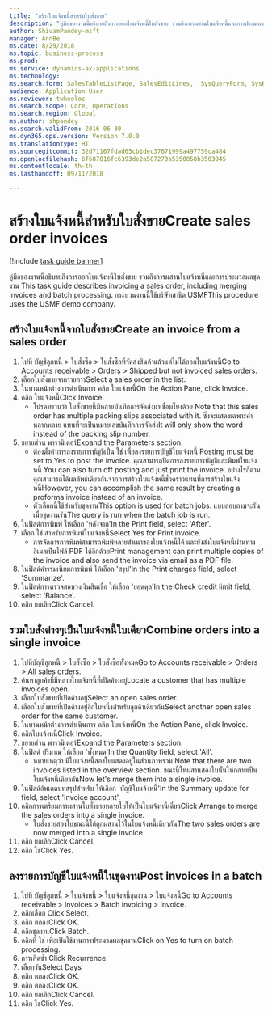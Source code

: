 ```yaml
--- 
title: "สร้างใบแจ้งหนี้สำหรับใบสั่งขาย"
description: "คู่มือของงานนี้อธิบายถึงการออกใบแจ้งหนี้ใบสั่งขาย รวมถึงการผสานใบแจ้งหนี้และการประมวลผลชุดงาน "
author: ShivamPandey-msft
manager: AnnBe
ms.date: 8/29/2018
ms.topic: business-process
ms.prod: 
ms.service: dynamics-ax-applications
ms.technology: 
ms.search.form: SalesTableListPage, SalesEditLines,  SysQueryForm, SysRecurrence
audience: Application User
ms.reviewer: twheeloc
ms.search.scope: Core, Operations
ms.search.region: Global
ms.author: shpandey
ms.search.validFrom: 2016-06-30
ms.dyn365.ops.version: Version 7.0.0
ms.translationtype: HT
ms.sourcegitcommit: 32d71167fdad65cb1dec37671999a497759ca484
ms.openlocfilehash: 6f687816fc6393de2a587273a5350858b3503945
ms.contentlocale: th-th
ms.lasthandoff: 09/11/2018

---
```

# <a name="create-sales-order-invoices"></a><span data-ttu-id="63eaa-103">สร้างใบแจ้งหนี้สำหรับใบสั่งขาย</span><span class="sxs-lookup"><span data-stu-id="63eaa-103">Create sales order invoices</span></span>

[!include [task guide banner](../../includes/task-guide-banner.md)]

<span data-ttu-id="63eaa-104">คู่มือของงานนี้อธิบายถึงการออกใบแจ้งหนี้ใบสั่งขาย รวมถึงการผสานใบแจ้งหนี้และการประมวลผลชุดงาน </span><span class="sxs-lookup"><span data-stu-id="63eaa-104">This task guide describes invoicing a sales order, including merging invoices and batch processing.</span></span> <span data-ttu-id="63eaa-105">กระบวนงานนี้ใช้บริษัทสาธิต USMF</span><span class="sxs-lookup"><span data-stu-id="63eaa-105">This procedure uses the USMF demo company.</span></span>


## <a name="create-an-invoice-from-a-sales-order"></a><span data-ttu-id="63eaa-106">สร้างใบแจ้งหนี้จากใบสั่งขาย</span><span class="sxs-lookup"><span data-stu-id="63eaa-106">Create an invoice from a sales order</span></span>
1. <span data-ttu-id="63eaa-107">ไปที่ บัญชีลูกหนี้ > ใบสั่งซื้อ > ใบสั่งซื้อที่จัดส่งสินค้าแล้วแต่ไม่ได้ออกใบแจ้งหนี้</span><span class="sxs-lookup"><span data-stu-id="63eaa-107">Go to Accounts receivable > Orders > Shipped but not invoiced sales orders.</span></span>
2. <span data-ttu-id="63eaa-108">เลือกใบสั่งขายจากรายการ</span><span class="sxs-lookup"><span data-stu-id="63eaa-108">Select a sales order in the list.</span></span> 
3. <span data-ttu-id="63eaa-109">ในบานหน้าต่างการดำเนินการ คลิก ใบแจ้งหนี้</span><span class="sxs-lookup"><span data-stu-id="63eaa-109">On the Action Pane, click Invoice.</span></span>
4. <span data-ttu-id="63eaa-110">คลิก ใบแจ้งหนี้</span><span class="sxs-lookup"><span data-stu-id="63eaa-110">Click Invoice.</span></span>
    * <span data-ttu-id="63eaa-111">โปรดทราบว่า ใบสั่งขายนี้มีหลายบันทึกการจัดส่งมาเชื่อมโยงด้วย </span><span class="sxs-lookup"><span data-stu-id="63eaa-111">Note that this sales order has multiple packing slips associated with it.</span></span> <span data-ttu-id="63eaa-112">ซึ่งจะแสดงเฉพาะคำ <multiple> หลากหลาย แทนที่จะเป็นหมายเลขบันทึกการจัดส่ง</span><span class="sxs-lookup"><span data-stu-id="63eaa-112">It will only show the word <multiple> instead of the packing slip number.</span></span>  
5. <span data-ttu-id="63eaa-113">ขยายส่วน พารามิเตอร์</span><span class="sxs-lookup"><span data-stu-id="63eaa-113">Expand the Parameters section.</span></span>
    * <span data-ttu-id="63eaa-114">ต้องตั้งค่าการลงรายการบัญชีเป็น ใช่ เพื่อลงรายการบัญชีใบแจ้งหนี้ </span><span class="sxs-lookup"><span data-stu-id="63eaa-114">Posting must be set to Yes to post the invoice.</span></span> <span data-ttu-id="63eaa-115">คุณสามารถปิดการลงรายการบัญชีและพิมพ์ใบแจ้งหนี้ </span><span class="sxs-lookup"><span data-stu-id="63eaa-115">You can also turn off posting and just print the invoice.</span></span> <span data-ttu-id="63eaa-116">อย่างไรก็ตาม คุณสามารถได้ผลลัพธ์เดียวกันจากการสร้างใบแจ้งหนี้ชั่วคราวแทนที่การสร้างใบแจ้งหนี้</span><span class="sxs-lookup"><span data-stu-id="63eaa-116">However, you can accomplish the same result by creating a proforma invoice instead of an invoice.</span></span>  
    * <span data-ttu-id="63eaa-117">ตัวเลือกนี้ใช้สำหรับชุดงาน</span><span class="sxs-lookup"><span data-stu-id="63eaa-117">This option is used for batch jobs.</span></span> <span data-ttu-id="63eaa-118">แบบสอบถามจะรันเมื่อชุดงานรัน</span><span class="sxs-lookup"><span data-stu-id="63eaa-118">The query is run when the batch job is run.</span></span>    
6. <span data-ttu-id="63eaa-119">ในฟิลด์การพิมพ์ ให้เลือก 'หลังจาก'</span><span class="sxs-lookup"><span data-stu-id="63eaa-119">In the Print field, select 'After'.</span></span>
7. <span data-ttu-id="63eaa-120">เลือก ใช่ สำหรับการพิมพ์ใบแจ้งหนี้</span><span class="sxs-lookup"><span data-stu-id="63eaa-120">Select Yes for Print invoice.</span></span>
    * <span data-ttu-id="63eaa-121">การจัดการการพิมพ์สามารถพิมพ์หลายสำเนาของใบแจ้งหนี้ได้ และยังส่งใบแจ้งหนี้ผ่านทางอีเมลเป็นไฟล์ PDF ได้อีกด้วย</span><span class="sxs-lookup"><span data-stu-id="63eaa-121">Print management can print  multiple copies of the invoice and also send the invoice via email as a PDF file.</span></span>  
8. <span data-ttu-id="63eaa-122">ในฟิลด์ค่ารรมเนียมการพิมพ์ ให้เลือก 'สรุป'</span><span class="sxs-lookup"><span data-stu-id="63eaa-122">In the Print charges field, select 'Summarize'.</span></span>
9. <span data-ttu-id="63eaa-123">ในฟิลด์การตรวจสอบวงเงินสินเชื่อ ให้เลือก 'ยอดดุล'</span><span class="sxs-lookup"><span data-stu-id="63eaa-123">In the Check credit limit field, select 'Balance'.</span></span>
10. <span data-ttu-id="63eaa-124">คลิก ยกเลิก</span><span class="sxs-lookup"><span data-stu-id="63eaa-124">Click Cancel.</span></span>

## <a name="combine-orders-into-a-single-invoice"></a><span data-ttu-id="63eaa-125">รวมใบสั่งต่างๆเป็นใบแจ้งหนี้ใบเดียว</span><span class="sxs-lookup"><span data-stu-id="63eaa-125">Combine orders into a single invoice</span></span>
1. <span data-ttu-id="63eaa-126">ไปที่บัญชีลูกหนี้ > ใบสั่งซื้อ > ใบสั่งซื้อทั้งหมด</span><span class="sxs-lookup"><span data-stu-id="63eaa-126">Go to Accounts receivable > Orders > All sales orders.</span></span>
2. <span data-ttu-id="63eaa-127">ค้นหาลูกค้าที่มีหลายใบแจ้งหนี้ที่เปิดค้างอยู่</span><span class="sxs-lookup"><span data-stu-id="63eaa-127">Locate a customer that has multiple invoices open.</span></span>
3. <span data-ttu-id="63eaa-128">เลือกใบสั่งขายที่เปิดค้างอยู่</span><span class="sxs-lookup"><span data-stu-id="63eaa-128">Select an open sales order.</span></span>
4. <span data-ttu-id="63eaa-129">เลือกใบสั่งขายที่เปิดค้างอยู่อีกใบหนึ่งสำหรับลูกค้าเดียวกัน</span><span class="sxs-lookup"><span data-stu-id="63eaa-129">Select another open sales order for the same customer.</span></span>
5. <span data-ttu-id="63eaa-130">ในบานหน้าต่างการดำเนินการ คลิก ใบแจ้งหนี้</span><span class="sxs-lookup"><span data-stu-id="63eaa-130">On the Action Pane, click Invoice.</span></span>
6. <span data-ttu-id="63eaa-131">คลิกใบแจ้งหนี้</span><span class="sxs-lookup"><span data-stu-id="63eaa-131">Click Invoice.</span></span>
7. <span data-ttu-id="63eaa-132">ขยายส่วน พารามิเตอร์</span><span class="sxs-lookup"><span data-stu-id="63eaa-132">Expand the Parameters section.</span></span>
8. <span data-ttu-id="63eaa-133">ในฟิลด์ ปริมาณ ให้เลือก 'ทั้งหมด'</span><span class="sxs-lookup"><span data-stu-id="63eaa-133">In the Quantity field, select 'All'.</span></span>
    * <span data-ttu-id="63eaa-134">หมายเหตุว่า มีใบแจ้งหนี้สองใบแสดงอยู่ในส่วนภาพรวม </span><span class="sxs-lookup"><span data-stu-id="63eaa-134">Note that there are two invoices listed in the overview section.</span></span> <span data-ttu-id="63eaa-135">ขณะนี้ให้ผสานสองใบนั้นให้กลายเป็นใบแจ้งหนี้เดียวกัน</span><span class="sxs-lookup"><span data-stu-id="63eaa-135">Now let's merge them into a single invoice.</span></span>  
9. <span data-ttu-id="63eaa-136">ในฟิลด์อัพเดตบทสรุปสำหรับ ให้เลือก 'บัญชีใบแจ้งหนี้'</span><span class="sxs-lookup"><span data-stu-id="63eaa-136">In the Summary update for field, select 'Invoice account'.</span></span>
10. <span data-ttu-id="63eaa-137">คลิกการเตรียมการผสานใบสั่งขายหลายใบให้เป็นใบแจ้งหนี้เดี่ยว</span><span class="sxs-lookup"><span data-stu-id="63eaa-137">Click Arrange to merge the sales orders into a single invoice.</span></span>
    * <span data-ttu-id="63eaa-138">ใบสั่งขายสองใบขณะนี้ได้ถูกผสานไว้ในใบแจ้งหนี้เดียวกัน</span><span class="sxs-lookup"><span data-stu-id="63eaa-138">The two sales orders are now merged into a single invoice.</span></span>   
11. <span data-ttu-id="63eaa-139">คลิก ยกเลิก</span><span class="sxs-lookup"><span data-stu-id="63eaa-139">Click Cancel.</span></span>
12. <span data-ttu-id="63eaa-140">คลิก ใช่</span><span class="sxs-lookup"><span data-stu-id="63eaa-140">Click Yes.</span></span>

## <a name="post-invoices-in-a-batch"></a><span data-ttu-id="63eaa-141">ลงรายการบัญชีใบแจ้งหนี้ในชุดงาน</span><span class="sxs-lookup"><span data-stu-id="63eaa-141">Post invoices in a batch</span></span>
1. <span data-ttu-id="63eaa-142">ไปที่ บัญชีลูกหนี้ > ใบแจ้งหนี้ > ใบแจ้งหนี้ชุดงาน > ใบแจ้งหนี้</span><span class="sxs-lookup"><span data-stu-id="63eaa-142">Go to Accounts receivable > Invoices > Batch invoicing > Invoice.</span></span>
2. <span data-ttu-id="63eaa-143">คลิกเลือก </span><span class="sxs-lookup"><span data-stu-id="63eaa-143">Click Select.</span></span>
3. <span data-ttu-id="63eaa-144">คลิก ตกลง</span><span class="sxs-lookup"><span data-stu-id="63eaa-144">Click OK.</span></span>
4. <span data-ttu-id="63eaa-145">คลิกชุดงาน</span><span class="sxs-lookup"><span data-stu-id="63eaa-145">Click Batch.</span></span>
5. <span data-ttu-id="63eaa-146">คลิกที่ ใช่ เพื่อเปิดใช้งานการประมวลผลชุดงาน</span><span class="sxs-lookup"><span data-stu-id="63eaa-146">Click on Yes to turn on batch processing.</span></span>
6. <span data-ttu-id="63eaa-147">การเกิดซ้ำ </span><span class="sxs-lookup"><span data-stu-id="63eaa-147">Click Recurrence.</span></span>
7. <span data-ttu-id="63eaa-148">เลือกวัน</span><span class="sxs-lookup"><span data-stu-id="63eaa-148">Select Days</span></span>
8. <span data-ttu-id="63eaa-149">คลิก ตกลง</span><span class="sxs-lookup"><span data-stu-id="63eaa-149">Click OK.</span></span>
9. <span data-ttu-id="63eaa-150">คลิก ตกลง</span><span class="sxs-lookup"><span data-stu-id="63eaa-150">Click OK.</span></span>
10. <span data-ttu-id="63eaa-151">คลิก ยกเลิก</span><span class="sxs-lookup"><span data-stu-id="63eaa-151">Click Cancel.</span></span>
11. <span data-ttu-id="63eaa-152">คลิก ใช่</span><span class="sxs-lookup"><span data-stu-id="63eaa-152">Click Yes.</span></span>


